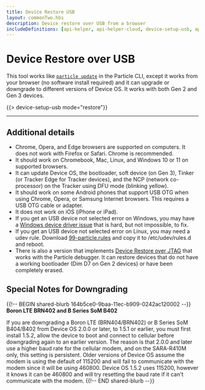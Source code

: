 ```yaml
---
title: Device Restore USB
layout: commonTwo.hbs
description: Device restore over USB from a browser
includeDefinitions: [api-helper, api-helper-cloud, device-setup-usb, api-helper-protobuf, api-helper-usb, api-helper-extras, webdfu, zip]
---
```


# Device Restore over USB

This tool works like [`particle update`](/reference/developer-tools/cli/#particle-update) in the Particle CLI, except it works from your browser (no software install required) and it can upgrade or downgrade to different versions of Device OS. It works with both Gen 2 and Gen 3 devices. 

{{> device-setup-usb mode="restore"}}

---

## Additional details

- Chrome, Opera, and Edge browsers are supported on computers. It does not work with Firefox or Safari. Chrome is recommended.
- It should work on Chromebook, Mac, Linux, and Windows 10 or 11 on supported browsers.
- It can update Device OS, the bootloader, soft device (on Gen 3), Tinker (or Tracker Edge for Tracker devices), and the NCP (network co-processor) on the Tracker using DFU mode (blinking yellow). 
- It should work on some Android phones that support USB OTG when using Chrome, Opera, or Samsung Internet browsers. This requires a USB OTG cable or adapter.
- It does not work on iOS (iPhone or iPad).
- If you get an USB device not selected error on Windows, you may have a [Windows device driver issue](https://github.com/rickkas7/particle_notes/tree/master/fixing-windows-10-serial-drivers) that is hard, but not impossible, to fix.
- If you get an USB device not selected error on Linux, you may need a udev rule. Download [99-particle.rules](/assets/files/50-particle.rules) and copy it to /etc/udev/rules.d and reboot.
- There is also a version that implements [Device Restore over JTAG](/tools/device-restore/device-restore-jtag/) that works with the Particle debugger. It can restore devices that do not have a working bootloader (Dim D7 on Gen 2 devices) or have been completely erased.

## Special Notes for Downgrading

{{!-- BEGIN shared-blurb 164b5ce0-9baa-11ec-b909-0242ac120002 --}}
**Boron LTE BRN402 and B Series SoM B402**

If you are downgrading a Boron LTE (BRN404/BRN402) or B Series SoM B404/B402 from Device OS 2.0.0 or later, to 1.5.1 or earlier, you must first install 1.5.2, allow the device to boot and connect to cellular before downgrading again to an earlier version. The reason is that 2.0.0 and later use a higher baud rate for the cellular modem, and on the SARA-R410M only, this setting is persistent. Older versions of Device OS assume the modem is using the default of 115200 and will fail to communicate with the modem since it will be using 460800. Device OS 1.5.2 uses 115200, however it knows it can be 460800 and will try resetting the baud rate if it can't communicate with the modem.
{{!-- END shared-blurb --}}

